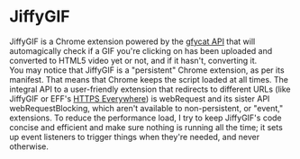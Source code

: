 JiffyGIF
===
JiffyGIF is a Chrome extension powered by the [gfycat API](http://www.gfycat.com/api) that will automagically check if a GIF you're clicking on has been uploaded and converted to HTML5 video yet or not, and if it hasn't, converting it.  
You may notice that JiffyGIF is a "persistent" Chrome extension, as per its manifest. That means that Chrome keeps the script loaded at all times. The integral API to a user-friendly extension that redirects to different URLs (like JiffyGIF or EFF's [HTTPS Everywhere](https://www.github.com/EFForg/https-everywhere)) is webRequest and its sister API webRequestBlocking, which aren't available to non-persistent, or "event," extensions. To reduce the performance load, I try to keep JiffyGIF's code concise and efficient and make sure nothing is running all the time; it sets up event listeners to trigger things when they're needed, and never otherwise.  